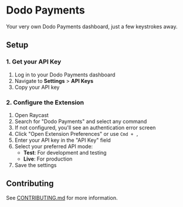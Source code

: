 # Dodo Payments

Your very own Dodo Payments dashboard, just a few keystrokes away.

## Setup

### 1. Get your API Key

1. Log in to your Dodo Payments dashboard
2. Navigate to **Settings** > **API Keys**
3. Copy your API key

### 2. Configure the Extension

1. Open Raycast
2. Search for "Dodo Payments" and select any command
3. If not configured, you'll see an authentication error screen
4. Click "Open Extension Preferences" or use `Cmd + ,`
5. Enter your API key in the "API Key" field
6. Select your preferred API mode:
   - **Test**: For development and testing 
   - **Live**: For production 
7. Save the settings

## Contributing

See [CONTRIBUTING.md](CONTRIBUTING.md) for more information.
